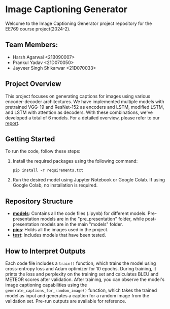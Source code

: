 # Image Captioning Generator

Welcome to the Image Captioning Generator project repository for the EE769 course project(2024-2).

## Team Members:
- Harsh Agarwal <21B090007>
- Prankul Yadav <21D070050>
- Jayveer Singh Shikarwar <21D070033>

## Project Overview

This project focuses on generating captions for images using various encoder-decoder architectures. We have implemented multiple models with pretrained VGG-19 and ResNet-152 as encoders and LSTM, modified LSTM, and LSTM with attention as decoders. With these combinations, we've developed a total of 6 models. For a detailed overview, please refer to our [report](https://github.com/harshagarwal2k02/Image-Caption-Generator/blob/main/report.pdf).

## Getting Started

To run the code, follow these steps:

1. Install the required packages using the following command:
    ```
    pip install -r requirements.txt
    ```

2. Run the desired model using Jupyter Notebook or Google Colab. If using Google Colab, no installation is required.

## Repository Structure

- **[models](https://github.com/harshagarwal2k02/Image-Caption-Generator/tree/6176af269ee14cceb71124613cff88338c796d68/models)**: Contains all the code files (.ipynb) for different models. Pre-presentation models are in the "pre_presentation" folder, while post-presentation models are in the main "models" folder.
- **[pics](https://github.com/harshagarwal2k02/Image-Caption-Generator/tree/6176af269ee14cceb71124613cff88338c796d68/pics)**: Holds all the images used in the project.
- **[test](https://github.com/harshagarwal2k02/Image-Caption-Generator/tree/6176af269ee14cceb71124613cff88338c796d68/test)**: Includes models that have been tested.

## How to Interpret Outputs

Each code file includes a `train()` function, which trains the model using cross-entropy loss and Adam optimizer for 10 epochs. During training, it prints the loss and perplexity on the training set and calculates BLEU and METEOR scores after validation. After training, you can observe the model's image captioning capabilities using the `generate_captions_for_random_image()` function, which takes the trained model as input and generates a caption for a random image from the validation set. Pre-run outputs are available for reference.
